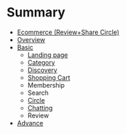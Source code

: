# Summary

* [Ecommerce \(Review+Share Circle\)](README.md)
* [Overview](overview.md)
* [Basic](basic.md)
  * [Landing page](overview/first-page.md)
  * [Category](overview/category.md)
  * [Discovery](overview/discovery.md)
  * [Shopping Cart](overview/shopping-cart.md)
  * Membership
  * Search
  * [Circle](basic/circle.md)
  * [Chatting](overview/chatting.md)
  * Review
* [Advance](advance.md)

